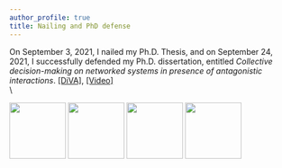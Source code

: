 ```yaml
---
author_profile: true
title: Nailing and PhD defense
---
```


On September 3, 2021, I nailed my Ph.D. Thesis, and on September 24, 2021, I successfully defended my Ph.D. dissertation, entitled *Collective decision-making on networked systems in presence of antagonistic interactions*. 
[[DiVA]](http://liu.diva-portal.org/smash/record.jsf?pid=diva2%3A1585664&dswid=2165), [[Video]](https://www.youtube.com/watch?v=m6NPP-ZTM64)\
\

<img src="https://github.com/angelafontan/angelafontan.github.io/blob/master/assets/2021nailing-1.jpg" width="100">
<img src="https://github.com/angelafontan/angelafontan.github.io/blob/master/assets/2021nailing-2.jpg" width="100">
<img src="https://github.com/angelafontan/angelafontan.github.io/blob/master/assets/2021PhDdefense-1.jpg" width="100">
<img src="https://github.com/angelafontan/angelafontan.github.io/blob/master/assets/2021PhDdefense-2.jpg" width="100">
